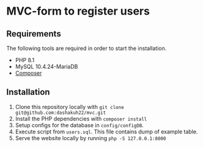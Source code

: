 # MVC-form to register users

## Requirements

The following tools are required in order to start the installation.

- PHP 8.1
- MySQL 10.4.24-MariaDB
- [Composer](https://getcomposer.org/download/)

## Installation

1. Clone this repository locally with `git clone git@github.com:dashakuh22/mvc.git`
2. Install the PHP dependencies with `composer install`
3. Setup configs for the database in `config/configDB`.
4. Execute script from `users.sql`. This file contains dump of example table.
5. Serve the website locally by running `php -S 127.0.0.1:8000`